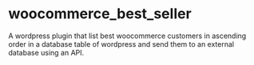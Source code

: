 # woocommerce_best_seller
A wordpress plugin that list best woocommerce customers in ascending order in a database table of wordpress and send them to an external database using an API.
